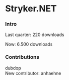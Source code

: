 # Stryker.NET

### Intro
Last quarter:
220 downloads

Now:
6.500 downloads

### Contributions
dubdop  
New contributor: anhaehne
